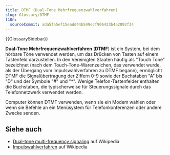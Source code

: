 ```yaml
---
title: DTMF (Dual-Tone Mehrfrequenzwahlverfahren)
slug: Glossary/DTMF
l10n:
  sourceCommit: ada5fa5ef15eadd44b549ecf906423b4a2092f34
---
```


{{GlossarySidebar}}

**Dual-Tone Mehrfrequenzwahlverfahren** (**DTMF**) ist ein System, bei dem hörbare Töne verwendet werden, um das Drücken von Tasten auf einem Tastenfeld darzustellen. In den Vereinigten Staaten häufig als "Touch Tone" bezeichnet (nach dem Touch-Tone-Warenzeichen, das verwendet wurde, als der Übergang vom Impulswahlverfahren zu DTMF begann), ermöglicht DTMF die Signalübertragung der Ziffern 0-9 sowie der Buchstaben "A" bis "D" und der Symbole "#" und "\*". Wenige Telefon-Tastenfelder enthalten die Buchstaben, die typischerweise für Steuerungssignale durch das Telefonnetzwerk verwendet werden.

Computer können DTMF verwenden, wenn sie ein Modem wählen oder wenn sie Befehle an ein Menüsystem für Telefonkonferenzen oder andere Zwecke senden.

## Siehe auch

- [Dual-tone multi-frequency signaling](https://en.wikipedia.org/wiki/Dual-tone_multi-frequency_signaling) auf Wikipedia
- [Impulswahlverfahren](https://en.wikipedia.org/wiki/Pulse_dialing) auf Wikipedia
